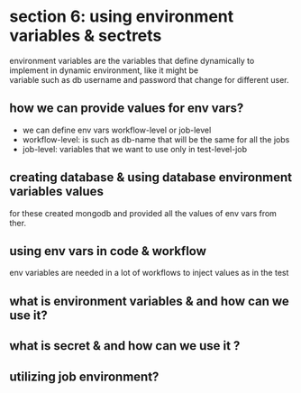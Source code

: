 # section 6: using environment variables & sectrets
environment variables are the variables that define dynamically to implement in dynamic environment, like it might be   
variable such as db username and password that change for different user.
## how we can provide values for env vars?
- we can define env vars workflow-level or job-level
- workflow-level: is such as db-name that will be the same for all the jobs
- job-level: variables that we want to use only in test-level-job
## creating database & using database environment variables values
for these created mongodb and provided all the values of env vars from ther.
## using env vars in code & workflow
env variables are needed in a lot of workflows to inject values as in the test



## what is environment variables & and how can we use it?
## what is secret & and how can we use it ?
## utilizing job environment?
